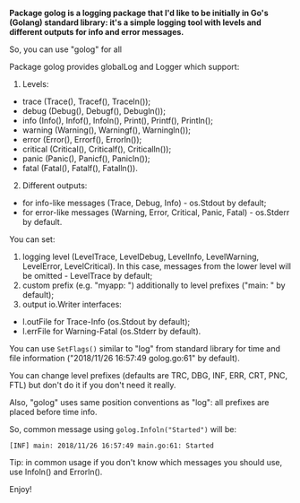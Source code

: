**Package golog is a logging package that I'd like to be initially in Go's (Golang) standard library: 
it's a simple logging tool with levels and different outputs for info and error messages.**

So, you can use "golog" for all  

Package golog provides globalLog and Logger which support:
1. Levels:
- trace (Trace(), Tracef(), Traceln());
- debug (Debug(), Debugf(), Debugln());
- info (Info(), Infof(), Infoln(), Print(), Printf(), Println();
- warning (Warning(), Warningf(), Warningln());
- error (Error(), Errorf(), Errorln());
- critical (Critical(), Criticalf(), Criticalln());
- panic (Panic(), Panicf(), Panicln());
- fatal (Fatal(), Fatalf(), Fatalln()).
2. Different outputs:
- for info-like messages (Trace, Debug, Info) - os.Stdout by default;
- for error-like messages (Warning, Error, Critical, Panic, Fatal) - os.Stderr by default.

You can set:
1. logging level (LevelTrace, LevelDebug, LevelInfo, LevelWarning, LevelError, LevelCritical).
In this case, messages from the lower level will be omitted - LevelTrace by default;
2. custom prefix (e.g. "myapp: ") additionally to level prefixes ("main: " by default);
3. output io.Writer interfaces:
 - l.outFile for Trace-Info (os.Stdout by default);
 - l.errFile for Warning-Fatal (os.Stderr by default).

You can use `SetFlags()` similar to "log" from standard library for time and file information
("2018/11/26 16:57:49 golog.go:61" by default).

You can change level prefixes (defaults are TRC, DBG, INF, ERR, CRT, PNC, FTL) but don't do it
if you don't need it really.

Also, "golog" uses same position conventions as "log": all prefixes are placed before time info.

So, common message using `golog.Infoln("Started")` will be:
```
[INF] main: 2018/11/26 16:57:49 main.go:61: Started
```

Tip: in common usage if you don't know which messages you should use, use Infoln() and Errorln().

Enjoy!
